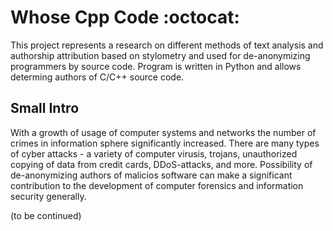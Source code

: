 # Whose Cpp Code :octocat:

This project represents a research on different methods of text analysis and authorship attribution based on stylometry 
and used for de-anonymizing programmers by source code. Program is written in Python and allows determing authors of C/C++ source code.

## Small Intro

With a growth of usage of computer systems and networks the number of crimes in information sphere significantly increased.
There are many types of cyber attacks - a variety of computer virusis, trojans, unauthorized copying of data from credit cards, DDoS-attacks,
and more. Possibility of de-anonymizing authors of malicios software can make a significant contribution to the development of computer 
forensics and information security generally.

(to be continued)
